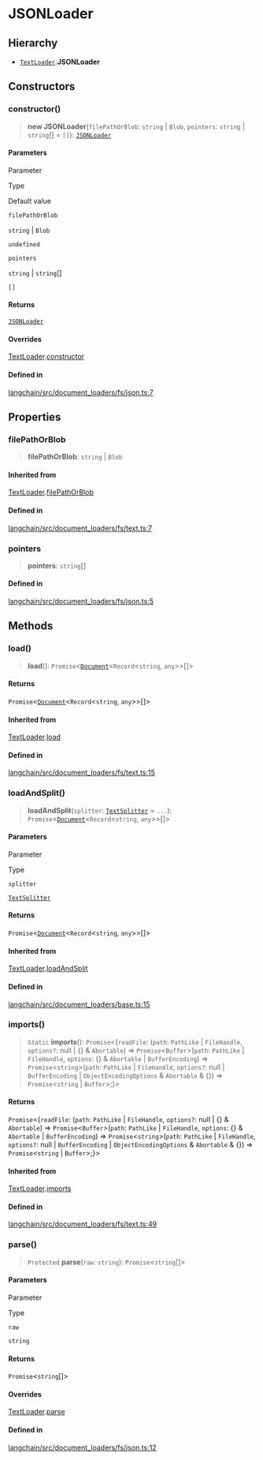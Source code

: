 JSONLoader
==========

Hierarchy[](#hierarchy "Direct link to Hierarchy")
---------------------------------------------------

*   [`TextLoader`](/docs/api/document_loaders_fs_text/classes/TextLoader).**JSONLoader**

Constructors[](#constructors "Direct link to Constructors")
------------------------------------------------------------

### constructor()[](#constructor "Direct link to constructor()")

> **new JSONLoader**(`filePathOrBlob`: `string` | `Blob`, `pointers`: `string` | `string`\[\] = `[]`): [`JSONLoader`](/docs/api/document_loaders_fs_json/classes/JSONLoader)

#### Parameters[](#parameters "Direct link to Parameters")

Parameter

Type

Default value

`filePathOrBlob`

`string` | `Blob`

`undefined`

`pointers`

`string` | `string`\[\]

`[]`

#### Returns[](#returns "Direct link to Returns")

[`JSONLoader`](/docs/api/document_loaders_fs_json/classes/JSONLoader)

#### Overrides[](#overrides "Direct link to Overrides")

[TextLoader](/docs/api/document_loaders_fs_text/classes/TextLoader).[constructor](/docs/api/document_loaders_fs_text/classes/TextLoader#constructor)

#### Defined in[](#defined-in "Direct link to Defined in")

[langchain/src/document\_loaders/fs/json.ts:7](https://github.com/hwchase17/langchainjs/blob/1c1274d/langchain/src/document_loaders/fs/json.ts#L7)

Properties[](#properties "Direct link to Properties")
------------------------------------------------------

### filePathOrBlob[](#filepathorblob "Direct link to filePathOrBlob")

> **filePathOrBlob**: `string` | `Blob`

#### Inherited from[](#inherited-from "Direct link to Inherited from")

[TextLoader](/docs/api/document_loaders_fs_text/classes/TextLoader).[filePathOrBlob](/docs/api/document_loaders_fs_text/classes/TextLoader#filepathorblob)

#### Defined in[](#defined-in-1 "Direct link to Defined in")

[langchain/src/document\_loaders/fs/text.ts:7](https://github.com/hwchase17/langchainjs/blob/1c1274d/langchain/src/document_loaders/fs/text.ts#L7)

### pointers[](#pointers "Direct link to pointers")

> **pointers**: `string`\[\]

#### Defined in[](#defined-in-2 "Direct link to Defined in")

[langchain/src/document\_loaders/fs/json.ts:5](https://github.com/hwchase17/langchainjs/blob/1c1274d/langchain/src/document_loaders/fs/json.ts#L5)

Methods[](#methods "Direct link to Methods")
---------------------------------------------

### load()[](#load "Direct link to load()")

> **load**(): `Promise`<[`Document`](/docs/api/document/classes/Document)<`Record`<`string`, `any`\>\>\[\]\>

#### Returns[](#returns-1 "Direct link to Returns")

`Promise`<[`Document`](/docs/api/document/classes/Document)<`Record`<`string`, `any`\>\>\[\]\>

#### Inherited from[](#inherited-from-1 "Direct link to Inherited from")

[TextLoader](/docs/api/document_loaders_fs_text/classes/TextLoader).[load](/docs/api/document_loaders_fs_text/classes/TextLoader#load)

#### Defined in[](#defined-in-3 "Direct link to Defined in")

[langchain/src/document\_loaders/fs/text.ts:15](https://github.com/hwchase17/langchainjs/blob/1c1274d/langchain/src/document_loaders/fs/text.ts#L15)

### loadAndSplit()[](#loadandsplit "Direct link to loadAndSplit()")

> **loadAndSplit**(`splitter`: [`TextSplitter`](/docs/api/text_splitter/classes/TextSplitter) = `...`): `Promise`<[`Document`](/docs/api/document/classes/Document)<`Record`<`string`, `any`\>\>\[\]\>

#### Parameters[](#parameters-1 "Direct link to Parameters")

Parameter

Type

`splitter`

[`TextSplitter`](/docs/api/text_splitter/classes/TextSplitter)

#### Returns[](#returns-2 "Direct link to Returns")

`Promise`<[`Document`](/docs/api/document/classes/Document)<`Record`<`string`, `any`\>\>\[\]\>

#### Inherited from[](#inherited-from-2 "Direct link to Inherited from")

[TextLoader](/docs/api/document_loaders_fs_text/classes/TextLoader).[loadAndSplit](/docs/api/document_loaders_fs_text/classes/TextLoader#loadandsplit)

#### Defined in[](#defined-in-4 "Direct link to Defined in")

[langchain/src/document\_loaders/base.ts:15](https://github.com/hwchase17/langchainjs/blob/1c1274d/langchain/src/document_loaders/base.ts#L15)

### imports()[](#imports "Direct link to imports()")

> `Static` **imports**(): `Promise`<{`readFile`: (`path`: `PathLike` | `FileHandle`, `options?`: null | {} & `Abortable`) => `Promise`<`Buffer`\>(`path`: `PathLike` | `FileHandle`, `options`: {} & `Abortable` | `BufferEncoding`) => `Promise`<`string`\>(`path`: `PathLike` | `FileHandle`, `options?`: null | `BufferEncoding` | `ObjectEncodingOptions` & `Abortable` & {}) => `Promise`<`string` | `Buffer`\>;}\>

#### Returns[](#returns-3 "Direct link to Returns")

`Promise`<{`readFile`: (`path`: `PathLike` | `FileHandle`, `options?`: null | {} & `Abortable`) => `Promise`<`Buffer`\>(`path`: `PathLike` | `FileHandle`, `options`: {} & `Abortable` | `BufferEncoding`) => `Promise`<`string`\>(`path`: `PathLike` | `FileHandle`, `options?`: null | `BufferEncoding` | `ObjectEncodingOptions` & `Abortable` & {}) => `Promise`<`string` | `Buffer`\>;}\>

#### Inherited from[](#inherited-from-3 "Direct link to Inherited from")

[TextLoader](/docs/api/document_loaders_fs_text/classes/TextLoader).[imports](/docs/api/document_loaders_fs_text/classes/TextLoader#imports)

#### Defined in[](#defined-in-5 "Direct link to Defined in")

[langchain/src/document\_loaders/fs/text.ts:49](https://github.com/hwchase17/langchainjs/blob/1c1274d/langchain/src/document_loaders/fs/text.ts#L49)

### parse()[](#parse "Direct link to parse()")

> `Protected` **parse**(`raw`: `string`): `Promise`<`string`\[\]\>

#### Parameters[](#parameters-2 "Direct link to Parameters")

Parameter

Type

`raw`

`string`

#### Returns[](#returns-4 "Direct link to Returns")

`Promise`<`string`\[\]\>

#### Overrides[](#overrides-1 "Direct link to Overrides")

[TextLoader](/docs/api/document_loaders_fs_text/classes/TextLoader).[parse](/docs/api/document_loaders_fs_text/classes/TextLoader#parse)

#### Defined in[](#defined-in-6 "Direct link to Defined in")

[langchain/src/document\_loaders/fs/json.ts:12](https://github.com/hwchase17/langchainjs/blob/1c1274d/langchain/src/document_loaders/fs/json.ts#L12)